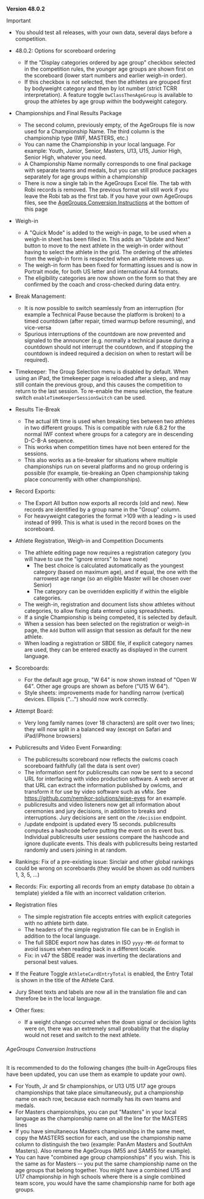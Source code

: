 **Version 48.0.2**

> [!IMPORTANT]
>
> - You should test all releases, with your own data, several days before a competition.

- 48.0.2: Options for scoreboard ordering
  - If the "Display categories ordered by age group" checkbox selected in the competition rules, the younger age groups are shown first on the scoreboard (lower start numbers and earlier weigh-in order).
  - If this checkbox is *not* selected, then the athletes are grouped first by bodyweight category and then by lot number (strict TCRR interpretation).  A feature toggle `bwClassThenAgeGroup` is available to group the athletes by age group *within* the bodyweight category.

- Championships and Final Results Package
  - The second column, previously empty, of the AgeGroups file is now used for a Championship Name. The third column is the championship type (IWF, MASTERS, etc.) 
  - You can name the Championship in your local language. For example: Youth, Junior, Senior, Masters, U13, U15, Junior High, Senior High, whatever you need.
  - A Championship Name normally corresponds to one final package with separate teams and medals, but you can still produce packages separately for age groups within a championship
  - There is now a single tab in the AgeGroups Excel file.  The tab with Robi records is removed.  The previous format will still work if you leave the Robi tab as the first tab.  If you have your own AgeGroups files, see the [AgeGroups Conversion Instructions](#agegroups-conversion-instructions) at the bottom of this page
- Weigh-in 
  - A "Quick Mode" is added to the weigh-in page, to be used when a weigh-in sheet has been filled in.  This adds an "Update and Next" button to move to the next athlete in the weigh-in order without having to select the athlete in the grid. The ordering of the athletes from the weigh-in form is respected when an athlete moves up.
  - The weigh-in form has been fixed for formatting issues and is now in Portrait mode, for both US letter and international A4 formats.
  - The eligibility categories are now shown on the form so that they are confirmed by the coach and cross-checked during data entry.
- Break Management:
  - It is now possible to switch seamlessly from an interruption (for example a Technical Pause because the platform is broken) to a timed countdown (after repair, timed warmup before resuming), and vice-versa
  - Spurious interruptions of the countdown are now prevented and signaled to the announcer (e.g. normally a technical pause during a countdown should not interrupt the countdown, and if stopping the countdown is indeed required a decision on when to restart will be required).
- Timekeeper: The Group Selection menu is disabled by default.  When using an iPad, the timekeeper page is reloaded after a sleep, and may still contain the previous group, and this causes the competition to return to the last session.  To re-enable the menu selection, the feature switch `enableTimeKeeperSessionSwitch` can be used.
- Results Tie-Break
  - The actual lift time is used when breaking ties between two athletes in two different groups. This is compatible with rule 6.8.2 for the normal IWF context where groups for a category are in descending D-C-B-A sequence. 
  - This works when competition times have not been entered for the sessions.  
  - This also works as a tie-breaker for situations where multiple championships run on several platforms and no group ordering is possible (for example, tie-breaking an Open championship taking place concurrently with other championships).
- Record Exports:
  - The Export All button now exports all records (old and new).  New records are identified by a group name in the "Group" column.
  - For heavyweight categories the format >109 with a leading `>` is used instead of 999.  This is what is used in the record boxes on the scoreboard. 
- Athlete Registration, Weigh-in and Competition Documents
  - The athlete editing page now requires a registration category (you will have to use the "ignore errors" to have none)
    - The best choice is calculated automatically as the youngest category (based on maximum age), and if equal, the one with the narrowest age range (so an eligible Master will be chosen over Senior)
    - The category can be overridden explicitly if within the eligible categories.
  - The weigh-in, registration and document lists show athletes without categories, to allow fixing data entered using spreadsheets.
  - If a single Championship is being competed, it is selected by default.
  - When a session has been selected on the registration or weigh-in page, the `Add` button will assign that session as default for the new athlete.
  - When loading a registration or SBDE file, if explicit category names are used, they can be entered exactly as displayed in the current language.
- Scoreboards:
  - For the default age group, "W 64" is now shown instead of "Open W 64".  Other age groups are shown as before ("U15 W 64").
  - Style sheets: improvements made for handling narrow (vertical) devices.  Ellipsis ("...") should now work correctly.
- Attempt Board:
  - Very long family names (over 18 characters) are split over two lines; they will now split in a balanced way (except on Safari and iPad/iPhone browsers)
- Publicresults and Video Event Forwarding:
  - The publicresults scoreboard now reflects the owlcms coach scoreboard faithfully (all the data is sent over)
  - The information sent for publicresults can now be sent to a second URL for interfacing with video production software. A web server at that URL can extract the information published by owlcms, and transform it for use by video software such as vMix.  See https://github.com/nemikor-solutions/wise-eyes for an example.
  - publicresults and video listeners now get all information about ceremonies and jury decisions, in addition to breaks and interruptions.  Jury decisions are sent on the `/decision` endpoint.
  - /update endpoint is updated every 15 seconds.  publicresults computes a hashcode before putting the event on its event bus. Individual publicresults user sessions compare the hashcode and ignore duplicate events.  This deals with publicresults being restarted randomly and users joining in at random.
- Rankings: Fix of a pre-existing issue: Sinclair and other global rankings could be wrong on scoreboards (they would be shown as odd numbers 1, 3, 5, ...)
- Records: Fix: exporting all records from an empty database (to obtain a template) yielded a file with an incorrect validation criterion.
- Registration files
  - The simple registration file accepts entries with explicit categories with no athlete birth date.
  - The headers of the simple registration file can be in English in addition to the local language.
  - The full SBDE export now has dates in ISO `yyyy-MM-dd` format to avoid issues when reading back in a different locale.
  - Fix: in v47 the SBDE reader was inverting the declarations and personal best values.
- If the Feature Toggle `AthleteCardEntryTotal` is enabled, the Entry Total is shown in the title of the Athlete Card.
- Jury Sheet texts and labels are now all in the translation file and can therefore be in the local language.
- Other fixes:
  - If a weight change occurred when the down signal or decision lights were on, there was an extremely small probability that the display would not reset and switch to the next athlete.

###### AgeGroups Conversion Instructions

It is recommended to do the following changes (the built-in AgeGroups files have been updated, you can use them as example to update your own).
- For Youth, Jr and Sr championships, or U13 U15 U17 age groups championships that take place simultaneously, put a championship name on each row, because each normally has its own teams and medals.
- For Masters championships, you can put "Masters" in your local language as the championship name on all the line for the MASTERS  lines
- If you have simultaneous Masters championships in the same meet, copy the MASTERS section for each, and use the championship name column to distinguish the two (example: PanAm Masters and SouthAm Masters).  Also rename the AgeGroups (M55 and SAM55 for example).
- You can have "combined age group championships" if you wish.  This is the same as for Masters -- you put the same championship name on the age groups that belong together.  You might have a combined U15 and U17 championship in high schools where there is a single combined team score, you would have the same championship name for both age groups.
